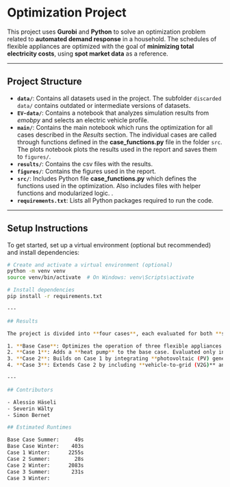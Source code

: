 # Optimization Project

This project uses **Gurobi** and **Python** to solve an optimization problem related to **automated demand response** in a household. The schedules of flexible appliances are optimized with the goal of **minimizing total electricity costs**, using **spot market data** as a reference.

---

## Project Structure

- **`data/`**: Contains all datasets used in the project. The subfolder `discarded data/` contains outdated or intermediate versions of datasets.
- **`EV-data/`**: Contains a notebook that analyzes simulation results from _emobpy_ and selects an electric vehicle profile.
- **`main/`**: Contains the main notebook which runs the optimization for all cases described in the _Results_ section. The individual cases are called through functions defined in the **case_functions.py** file in the folder `src`. The plots notebook plots the results used in the report and saves them to `figures/`.
- **`results/`**: Contains the csv files with the results.
- **`figures/`**: Contains the figures used in the report.
- **`src/`**: Includes Python file **case_functions.py** which defines the functions used in the optimization. Also includes files with helper functions and modularized logic. .
- **`requirements.txt`**: Lists all Python packages required to run the code.

---

## Setup Instructions

To get started, set up a virtual environment (optional but recommended) and install dependencies:

```bash
# Create and activate a virtual environment (optional)
python -m venv venv
source venv/bin/activate  # On Windows: venv\Scripts\activate

# Install dependencies
pip install -r requirements.txt

---

## Results

The project is divided into **four cases**, each evaluated for both **summer (August)** and **winter (December)** scenarios:

1. **Base Case**: Optimizes the operation of three flexible appliances (dishwasher, washing machine, dryer) and the charging schedule of an electric vehicle.
2. **Case 1**: Adds a **heat pump** to the base case. Evaluated only in winter due to the assumption of no heating demand in summer.
3. **Case 2**: Builds on Case 1 by integrating **photovoltaic (PV) generation**. Surplus PV energy is curtailed if not used.
4. **Case 3**: Extends Case 2 by including **vehicle-to-grid (V2G)** and **vehicle-to-home (V2H)** capabilities.

---

## Contributors

- Alessio Häseli
- Severin Wälty
- Simon Bernet

## Estimated Runtimes

Base Case Summer:     49s
Base Case Winter:    403s
Case 1 Winter:      2255s
Case 2 Summer:        28s
Case 2 Winter:      2083s
Case 3 Summer:       231s
Case 3 Winter:
```
